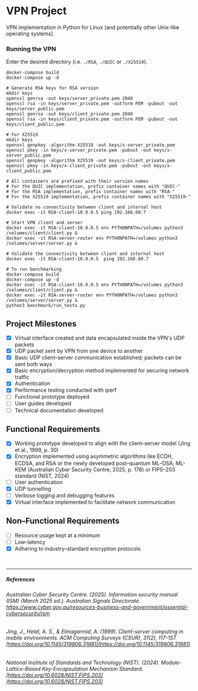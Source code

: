 # VPN Project
VPN implementation in Python for Linux (and potentially other Unix-like operating systems).

### Running the VPN
Enter the desired directory (i.e. `./RSA`, `./QUIC` or `./X25519`).
```shell
docker-compose build
docker-compose up -d

# Generate RSA keys for RSA version
mkdir keys
openssl genrsa -out keys/server_private.pem 2048
openssl rsa -in keys/server_private.pem -outform PEM -pubout -out keys/server_public.pem
openssl genrsa -out keys/client_private.pem 2048
openssl rsa -in keys/client_private.pem -outform PEM -pubout -out keys/client_public.pem

# For X25519
mkdir keys
openssl genpkey -algorithm X25519 -out keys/x-server_private.pem
openssl pkey -in keys/x-server_private.pem -pubout -out keys/x-server_public.pem
openssl genpkey -algorithm X25519 -out keys/x-client_private.pem
openssl pkey -in keys/x-client_private.pem -pubout -out keys/x-client_public.pem

# All containers are prefixed with their version names
# For the QUIC implementation, prefix container names with "QUIC-"
# For the RSA implementation, prefix container names with "RSA-"
# For the X25519 implementation, prefix container names with "X25519-"

# Validate no connectivity between client and internal host
docker exec -it RSA-client-10.9.0.5 ping 192.168.60.7

# Start VPN client and server
docker exec -it RSA-client-10.9.0.5 env PYTHONPATH=/volumes python3 /volumes/client/client.py &
docker exec -it RSA-server-router env PYTHONPATH=/volumes python3 /volumes/server/server.py &

# Validate the connectivity between client and internal host
docker exec -it RSA-client-10.9.0.5  ping 192.168.60.7

# To run benchmarking
docker-compose build
docker-compose up -d
docker exec -it RSA-client-10.9.0.5 env PYTHONPATH=/volumes python3 /volumes/client/client.py &
docker exec -it RSA-server-router env PYTHONPATH=/volumes python3 /volumes/server/server.py &
python3 benchmark/run_tests.py
```

## Project Milestones
- [x] Virtual interface created and data encapsulated inside the VPN's UDP packets  
- [x] UDP packet sent by VPN from one device to another  
- [x] Basic UDP client–server communication established; packets can be sent both ways  
- [x] Basic encryption/decryption method implemented for securing network traffic  
- [x] Authentication  
- [x] Performance testing conducted with iperf  
- [ ] Functional prototype deployed  
- [ ] User guides developed  
- [ ] Technical documentation developed  

## Functional Requirements
- [x] Working prototype developed to align with the client–server model (Jing et al., 1999, p. 30)
- [x] Encryption implemented using asymmetric algorithms like ECDH, ECDSA, and RSA or the newly developed post–quantum ML–DSA, ML-KEM (Australian Cyber Security Centre, 2025, p. 178) or FIPS–203 standard (NIST, 2024) 
- [ ] User authentication  
- [x] UDP tunnelling 
- [ ] Verbose logging and debugging features
- [x] Virtual interface implemented to facilitate network communication

## Non–Functional Requirements
- [ ] Resource usage kept at a minimum
- [ ] Low–latency
- [x] Adhering to industry–standard encryption protocols
<br>

---

##### References  
  
###### Australian Cyber Security Centre. (2025). *Information security manual (ISM) (March 2025 ed.).* Australian Signals Directorate. https://www.cyber.gov.au/resources-business-and-government/essential-cybersecurity/ism

###### Jing, J., Helal, A. S., & Elmagarmid, A. (1999). *Client-server computing in mobile environments.* ACM Computing Surveys (CSUR), *31(2)*, 117-157. [https://doi.org/10.1145/319806.31981](https://doi.org/10.1145/319806.31981)  

###### National Institute of Standards and Technology (NIST). (2024). *Module-Lattice-Based Key-Encapsulation Mechanism Standard.* [https://doi.org/10.6028/NIST.FIPS.203](https://doi.org/10.6028/NIST.FIPS.203)
